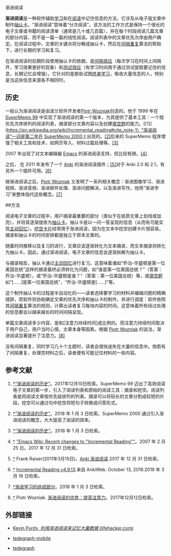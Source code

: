 渐进阅读

**渐进阅读**是一种软件辅助[学习](https://en.wikipedia.org/wiki/Learning)和在[阅读](https://en.wikipedia.org/wiki/Reading)中记住信息的方法，它涉及从电子版文章中制作[抽认卡](https://en.wikipedia.org/wiki/Flashcard)。“渐进阅读”意味着“分次阅读”。该方法的工作方式是保持一个很长的电子文章或书籍的阅读清单（通常是几十或几百篇），并在每个时段阅读几篇文章的部分内容，而不是一篇一篇的线性阅读。阅读列表中的文章优先次序由用户确定。在阅读过程中，文章的关键点将分解成抽认卡，然后在[间隔重复](https://en.wikipedia.org/wiki/Spaced_repetition)算法的帮助下，进行长期的学习和复习。

在渐进阅读的后期阶段使用抽认卡的依据，是[间隔效应](https://en.wikipedia.org/wiki/Spacing_effect)（每次学习在时间上间隔开，学习效果更好的现象）和[测试效应](https://en.wikipedia.org/wiki/Testing_effect)（有学习时间用于通过测试提取要记住的信息，长期记忆会增强）。它针对的是那些试图[终身学习](https://en.wikipedia.org/wiki/Lifelong_learning)，吸收大量信息的人，特别是当这些信息来源各不相同时。

## 历史

一般认为渐进阅读是由波兰软件开发者[Piotr Wozniak](https://en.wikipedia.org/wiki/Piotr_Woźniak_(researcher))创造的。他于 1999 年在 [SuperMemo 99](https://en.wikipedia.org/wiki/SuperMemo) 中实现了渐进阅读的第一个版本，为其提供了基本工具：一个按优先次序排列的阅读列表，摘录部分文章内容以及创建[填空题](https://en.wikipedia.org/wiki/Cloze_test)的能力。[[1]](https://en.wikipedia.org/wiki/Incremental_reading#cite_note-1）“渐进阅读”一词是第二年在 [SuperMemo 2000](https://en.wikipedia.org/wiki/SuperMemo)上出现的。[[2]](https://en.wikipedia.org/wiki/Incremental_reading#cite_note-2)后来的 SuperMemo 程序增强了相关工具和技术，如网页导入、材料过载处理等。[[3]](https://en.wikipedia.org/wiki/Incremental_reading#cite_note-3)

2007 年出现了对文本编辑器 [Emacs](https://en.wikipedia.org/wiki/Emacs) 的渐进阅读支持，但比较有限。[[4]](https://en.wikipedia.org/wiki/Incremental_reading#cite_note-4)

之后， 在 2011 年发布了一个 [Anki](https://en.wikipedia.org/wiki/Anki_(software)) 的渐进阅读插件；[[5]](https://en.wikipedia.org/wiki/Incremental_reading#cite_note-5)对于 Anki 2.0 和 2.1，有另外一个插件可用。[[6]](https://en.wikipedia.org/wiki/Incremental_reading#cite_note-6)

继渐进阅读之后，[Piotr Wozniak](https://en.wikipedia.org/wiki/Piotr_Wozniak_(researcher)) 又发明了一系列相关概念：渐进图像学习、渐进视频、渐进音频、渐进邮件处理、渐进问题解决，以及渐进写作。他用“渐进学习”来整体指代这些概念。[[7]](https://en.wikipedia.org/wiki/Incremental_reading#cite_note-7)

##方法

阅读电子文章的过程中，用户摘录最重要的部分（类似于在纸质文章上划线或加亮），并将其逐渐提炼为[抽认卡](https://en.wikipedia.org/wiki/Flashcards)。抽认卡是以一问一答呈现的信息（从而有可能实现[主动回忆](https://en.wikipedia.org/wiki/Active_recall)）。[挖空卡片](https://en.wikipedia.org/wiki/Cloze_deletions)经常用于渐进阅读，因为在文本中挖空创建卡片很容易。摘录和抽认卡的时间安排都是独立于原本文章的。

随着时间推移以及复习的进行，文章应该逐渐转化为文本摘录，而文本摘录则转化为抽认卡。因此，通过渐进阅读，电子文章的信息会逐渐拆解为抽认卡。

与摘录相反，抽认卡通过[主动回忆](https://en.wikipedia.org/wiki/Active_recall)进行复习。这意味着诸如“乔治-华盛顿是第一位美国总统”这样的摘录最终必须转化为问题，如“谁是第一位美国总统？”（答案：乔治-华盛顿），或“乔治-华盛顿是谁？”（答案：第一位美国总统）等，或[填空题](https://en.wikipedia.org/wiki/Cloze_deletion)如“[……]是第一位美国总统”，“乔治-华盛顿是[……]”等。

这个制作抽认卡的过程是半自动化的——读者选择要学习的材料并编辑问题的精确措辞，而软件则协助确定文章的优先次序和抽认卡的制作，并进行调度：软件依照其[间隔重复](https://en.wikipedia.org/wiki/Spaced_repetition)算法的规则，计算出读者复习每块内容的时间。这意味着所有经过处理的信息都会以越来越长的时间间隔呈现。

单篇文章阅读多少内容，是和[注意力持续时间]成比例的。而注意力持续时间取决于用户自己，用户当时心情，文章本身等因素。根据 [Piotr Wozniak](https://en.wikipedia.org/wiki/Piotr_Wozniak_(researcher)) 的说法，渐进阅读显著提升了注意力。[[8]](https://en.wikipedia.org/wiki/Incremental_reading#cite_note-8)

没有间隔重复，同时学习几十个主题时，读者会很快迷失在大量的信息中。倘若有了间隔重复，处理完材料之后，读者便有可能记住材料的一些内容。

## 参考文献

1. **[^](https://en.wikipedia.org/wiki/Incremental_reading#cite_ref-1)**[“渐进阅读的历史”](http://super-memory.com/help/il.htm#History_of_incremental_learning)。2017年12月10日检索。SuperMemo 99 迈出了高效阅读电子文章的第一步，引入了阅读列表和原始的阅读工具：摘录和挖空。阅读列表是将阅读文章按优先级排列的列表。摘录可以将较长的文章分割成较短的片段。挖空可以通过句中挖空将短句子转换成问答形式。

2. **[^](https://en.wikipedia.org/wiki/Incremental_reading#cite_ref-2)**[“渐进阅读的历史”](http://super-memory.com/help/il.htm#History_of_incremental_learning)。2018 年 1 月 3 日检索。SuperMemo 2000 通过引入渐进阅读的概念，大大提高了阅读的效率。

3. **[^](https://en.wikipedia.org/wiki/Incremental_reading#cite_ref-3)**["渐进阅读的历史"](http://super-memory.com/help/il.htm#History_of_incremental_learning)。2018 年 1 月 3 日检索。

4. **[^](https://en.wikipedia.org/wiki/Incremental_reading#cite_ref-4)** ["Emacs Wiki: Recent changes to "Incremental Reading""](https://www.emacswiki.org/emacs?action=rc;all=1;from=1;showit=1;rcidonly=IncrementalReading)。2007 年 2 月 25 日。2017 年 12 月 31 日检索。

5. **[^](https://en.wikipedia.org/wiki/Incremental_reading#cite_ref-5)** Frank Raiser(2011年3月15日)。[Anki 渐进阅读](http://frankraiser.de/drupal/AnkiIR).2017 年 12 月 31 日检索。

6. **[^](https://en.wikipedia.org/wiki/Incremental_reading#cite_ref-6)** [Incremental Reading v4.9.13](https://ankiweb.net/shared/info/935264945).来自 AnkiWeb. October 13, 2018.2019 年 3 月 16 日检索。

7. **[^](https://en.wikipedia.org/wiki/Incremental_reading#cite_ref-7)**[渐进学习的组成部分](http://super-memory.com/help/il.htm#Components_of_incremental_learning)。2018 年 1 月 3 日检索。

8. **[^](https://en.wikipedia.org/wiki/Incremental_reading#cite_ref-8)** Piotr Wozniak. [渐进阅读的优势：提高注意力](https://www.supermemo.com/help/read.htm#Attention)。2017年12月12日检索。

## 外部链接

- [Kevin Purdy, *利用渐进阅读来记忆大量数据* (lifehacker.com)](https://lifehacker.com/5597373/use-incremental-reading-to-memorize-large-batches-of-data)

- [tedegraph-mobile](https://play.google.com/store/apps/details?id=org.tedegraph.tedegraph)

- [tedegraph](https://github.com/lucidl/tedegraph/)